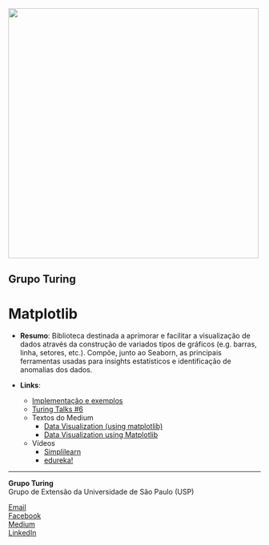<img src="https://i.ibb.co/DtHQ3FG/802x265-Logo-GT.png" width="500">

## Grupo Turing
# Matplotlib

- **Resumo**:
Biblioteca destinada a aprimorar e facilitar a visualização de dados através da construção de variados tipos de gráficos (e.g. barras, linha, setores, etc.). Compõe, junto ao Seaborn, as principais ferramentas usadas para insights estatísticos e identificação de anomalias dos dados.


- **Links**:

    - [Implementação e exemplos](https://github.com/GrupoTuring/Arvore-de-Habilidades/blob/master/Programa%C3%A7%C3%A3o/Linguagens/Python/Matplotlib/Matplotlib.ipynb)
    - [Turing Talks #6](https://medium.com/turing-talks/turing-talks-6-data-science-libraries-6c2599838b3e)
    - Textos do Medium  
       - [Data Visualization (using matplotlib)](https://medium.com/incedge/data-visualization-using-matplotlib-50ffc12f6af2)
       - [Data Visualization using Matplotlib](https://towardsdatascience.com/the-ultimate-beginners-guide-to-numpy-f5a2f99aef54)
    - Vídeos  
        - [Simplilearn](https://www.youtube.com/watch?v=OKJyGzgWP6c)
        - [edureka!]( https://www.youtube.com/watch?v=yZTBMMdPOww)


---
**Grupo Turing**  
Grupo de Extensão da Universidade de São Paulo (USP)

[Email](mailto:turing.usp@gmail.com)   
[Facebook](https://www.facebook.com/grupoturing.usp)  
[Medium](https://www.medium.com/turing-talks)  
[LinkedIn](https://www.linkedin.com/company/grupo-turing)
